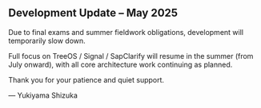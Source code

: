 ## Development Update – May 2025

Due to final exams and summer fieldwork obligations, development will temporarily slow down.

Full focus on TreeOS / Signal / SapClarify will resume in the summer (from July onward), with all core architecture work continuing as planned.

Thank you for your patience and quiet support.

— Yukiyama Shizuka
